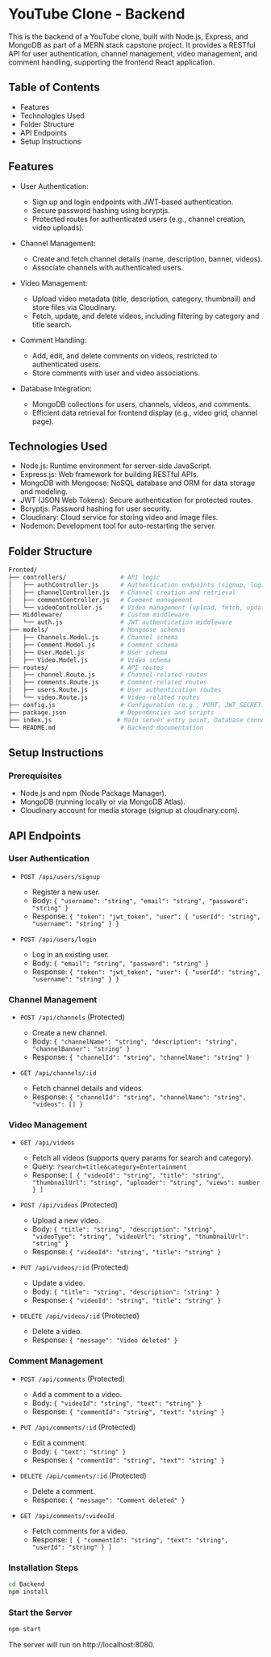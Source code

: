 # YouTube Clone - Backend

This is the backend of a YouTube clone, built with Node.js, Express, and MongoDB as part of a MERN stack capstone project. It provides a RESTful API for user authentication, channel management, video management, and comment handling, supporting the frontend React application.

## Table of Contents

- Features
- Technologies Used
- Folder Structure
- API Endpoints
- Setup Instructions

## Features

- User Authentication:
  - Sign up and login endpoints with JWT-based authentication.
  - Secure password hashing using bcryptjs.
  - Protected routes for authenticated users (e.g., channel creation, video uploads).

- Channel Management:
  - Create and fetch channel details (name, description, banner, videos).
  - Associate channels with authenticated users.

- Video Management:
  - Upload video metadata (title, description, category, thumbnail) and store files via Cloudinary.
  - Fetch, update, and delete videos, including filtering by category and title search.

- Comment Handling:
  - Add, edit, and delete comments on videos, restricted to authenticated users.
  - Store comments with user and video associations.

- Database Integration:
  - MongoDB collections for users, channels, videos, and comments.
  - Efficient data retrieval for frontend display (e.g., video grid, channel page).

## Technologies Used

- Node.js: Runtime environment for server-side JavaScript.
- Express.js: Web framework for building RESTful APIs.
- MongoDB with Mongoose: NoSQL database and ORM for data storage and modeling.
- JWT (JSON Web Tokens): Secure authentication for protected routes.
- Bcryptjs: Password hashing for user security.
- Cloudinary: Cloud service for storing video and image files.
- Nodemon: Development tool for auto-restarting the server.

## Folder Structure

```bash
Fronted/
├── controllers/               # API logic
│   ├── authController.js      # Authentication endpoints (signup, login)
│   ├── channelController.js   # Channel creation and retrieval
│   ├── commentController.js   # Comment management
│   └── videoController.js     # Video management (upload, fetch, update, delete)
├── Middleware/                # Custom middleware
│   └── auth.js                # JWT authentication middleware
├── models/                    # Mongoose schemas
│   ├── Channels.Model.js      # Channel schema
│   ├── Comment.Model.js       # Comment schema
│   ├── User.Model.js          # User schema
│   ├── Video.Model.js         # Video schema
├── routes/                    # API routes
│   ├── channel.Route.js       # Channel-related routes
│   ├── comments.Route.js      # Comment-related routes
│   ├── users.Route.js         # User authentication routes
│   └── video.Route.js         # Video-related routes
├── config.js                  # Configuration (e.g., PORT, JWT_SECRET)
├── package.json               # Dependencies and scripts
├── index.js                  # Main server entry point, Database connection
└── README.md                  # Backend documentation
```

## Setup Instructions

### Prerequisites

- Node.js and npm (Node Package Manager).
- MongoDB (running locally or via MongoDB Atlas).
- Cloudinary account for media storage (signup at cloudinary.com).

## API Endpoints

### User Authentication

- `POST /api/users/signup`
  - Register a new user.
  - Body: `{ "username": "string", "email": "string", "password": "string" }`
  - Response: `{ "token": "jwt_token", "user": { "userId": "string", "username": "string" } }`

- `POST /api/users/login`
  - Log in an existing user.
  - Body: `{ "email": "string", "password": "string" }`
  - Response: `{ "token": "jwt_token", "user": { "userId": "string", "username": "string" } }`

### Channel Management

- `POST /api/channels` (Protected)
  - Create a new channel.
  - Body: `{ "channelName": "string", "description": "string", "channelBanner": "string" }`
  - Response: `{ "channelId": "string", "channelName": "string" }`

- `GET /api/channels/:id`
  - Fetch channel details and videos.
  - Response: `{ "channelId": "string", "channelName": "string", "videos": [] }`

### Video Management

- `GET /api/videos`
  - Fetch all videos (supports query params for search and category).
  - Query: `?search=title&category=Entertainment`
  - Response: `[ { "videoId": "string", "title": "string", "thumbnailUrl": "string", "uploader": "string", "views": number } ]`

- `POST /api/videos` (Protected)
  - Upload a new video.
  - Body: `{ "title": "string", "description": "string", "videoType": "string", "videoUrl": "string", "thumbnailUrl": "string" }`
  - Response: `{ "videoId": "string", "title": "string" }`

- `PUT /api/videos/:id` (Protected)
  - Update a video.
  - Body: `{ "title": "string", "description": "string" }`
  - Response: `{ "videoId": "string", "title": "string" }`

- `DELETE /api/videos/:id` (Protected)
  - Delete a video.
  - Response: `{ "message": "Video deleted" }`

### Comment Management

- `POST /api/comments` (Protected)
  - Add a comment to a video.
  - Body: `{ "videoId": "string", "text": "string" }`
  - Response: `{ "commentId": "string", "text": "string" }`

- `PUT /api/comments/:id` (Protected)
  - Edit a comment.
  - Body: `{ "text": "string" }`
  - Response: `{ "commentId": "string", "text": "string" }`

- `DELETE /api/comments/:id` (Protected)
  - Delete a comment.
  - Response: `{ "message": "Comment deleted" }`

- `GET /api/comments/:videoId`
  - Fetch comments for a video.
  - Response: `[ { "commentId": "string", "text": "string", "userId": "string" } ]`

### Installation Steps

```bash
cd Backend
npm install
```
### Start the Server

```bash
npm start
```
The server will run on http://localhost:8080.
